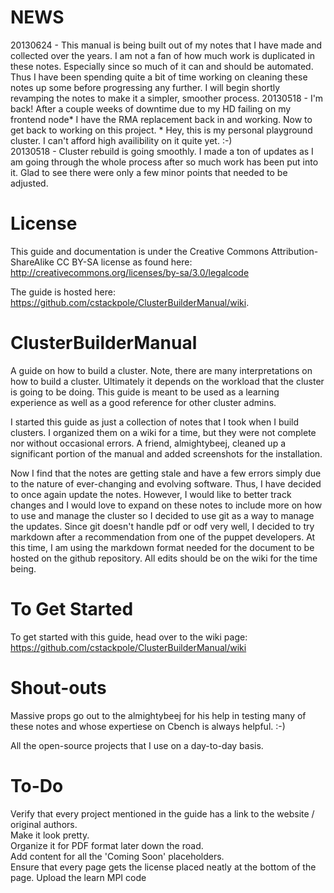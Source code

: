 NEWS
====
20130624 - This manual is being built out of my notes that I have made and collected over the years. I am not a fan of how much work is duplicated in these notes. Especially since so much of it can and should be automated. Thus I have been spending quite a bit of time working on cleaning these notes up some before progressing any further. I will begin shortly revamping the notes to make it a simpler, smoother process.
20130518 - I'm back! After a couple weeks of downtime due to my HD failing on my frontend node* I have the RMA replacement back in and working. Now to get back to working on this project. * Hey, this is my personal playground cluster. I can't afford high availibility on it quite yet. :-)   
20130518 - Cluster rebuild is going smoothly. I made a ton of updates as I am going through the whole process after so much work has been put into it. Glad to see there were only a few minor points that needed to be adjusted.

License
=======

This guide and documentation is under the Creative Commons Attribution-ShareAlike CC BY-SA license as found here: http://creativecommons.org/licenses/by-sa/3.0/legalcode

The guide is hosted here: https://github.com/cstackpole/ClusterBuilderManual/wiki.

ClusterBuilderManual
====================

A guide on how to build a cluster. Note, there are many interpretations on how to build a cluster. Ultimately it depends on the workload that the cluster is going to be doing. This guide is meant to be used as a learning experience as well as a good reference for other cluster admins.

I started this guide as just a collection of notes that I took when I build clusters. I organized them on a wiki for a time, but they were not complete nor without occasional errors. A friend, almightybeej, cleaned up a significant portion of the manual and added screenshots for the installation.

Now I find that the notes are getting stale and have a few errors simply due to the nature of ever-changing and evolving software. Thus, I have decided to once again update the notes. However, I would like to better track changes and I would love to expand on these notes to include more on how to use and manage the cluster so I decided to use git as a way to manage the updates. Since git doesn't handle pdf or odf very well, I decided to try markdown after a recommendation from one of the puppet developers. At this time, I am using the markdown format needed for the document to be hosted on the github repository. All edits should be on the wiki for the time being.

To Get Started
==============
To get started with this guide, head over to the wiki page: https://github.com/cstackpole/ClusterBuilderManual/wiki

Shout-outs
==========

Massive props go out to the almightybeej for his help in testing many of these notes and whose expertiese on Cbench is always helpful. :-)  

All the open-source projects that I use on a day-to-day basis. 

To-Do
=====

Verify that every project mentioned in the guide has a link to the website / original authors.  
Make it look pretty.  
Organize it for PDF format later down the road.  
Add content for all the 'Coming Soon' placeholders.  
Ensure that every page gets the license placed neatly at the bottom of the page.
Upload the learn MPI code
